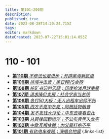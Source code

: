 ```yaml
---
title: 第101-200期
description: 
published: true
date: 2023-08-28T14:20:24.715Z
tags: 
editor: markdown
dateCreated: 2023-07-22T15:01:14.053Z
---
```


<!-- # 200 - 191

- [**第200期** **](./101-200/200.md)
- [**第199期** **](./101-200/199.md)
- [**第198期** **](./101-200/198.md)
- [**第197期** **](./101-200/197.md)
- [**第196期** **](./101-200/196.md)
- [**第195期** **](./101-200/195.md)
- [**第194期** **](./101-200/194.md)
- [**第193期** **](./101-200/193.md)
- [**第192期** **](./101-200/192.md)
- [**第191期** **](./101-200/191.md)
{.links-list}

# 190 - 181

- [**第190期** **](./101-200/190.md)
- [**第189期** **](./101-200/189.md)
- [**第188期** **](./101-200/188.md)
- [**第187期** **](./101-200/187.md)
- [**第186期** **](./101-200/186.md)
- [**第185期** **](./101-200/185.md)
- [**第184期** **](./101-200/184.md)
- [**第183期** **](./101-200/183.md)
- [**第182期** **](./101-200/182.md)
- [**第181期** **](./101-200/181.md)
{.links-list}

# 180 - 171
- [**第180期** **](./101-200/180.md)
- [**第179期** **](./101-200/179.md)
- [**第178期** **](./101-200/178.md)
- [**第177期** **](./101-200/177.md)
- [**第176期** **](./101-200/176.md)
- [**第175期** **](./101-200/175.md)
- [**第174期** **](./101-200/174.md)
- [**第173期** **](./101-200/173.md)
- [**第172期** **](./101-200/172.md)
- [**第171期** **](./101-200/171.md)
{.links-list}

# 170 - 161

- [**第170期** **](./101-200/170.md)
- [**第169期** **](./101-200/169.md)
- [**第168期** **](./101-200/168.md)
- [**第167期** **](./101-200/167.md)
- [**第166期** **](./101-200/166.md)
- [**第165期** **](./101-200/165.md)
- [**第164期** **](./101-200/164.md)
- [**第163期** **](./101-200/163.md)
- [**第162期** **](./101-200/162.md)
- [**第161期** **](./101-200/161.md)
{.links-list}

# 160 - 151

- [**第160期** **](./101-200/160.md)
- [**第159期** **](./101-200/159.md)
- [**第158期** **](./101-200/158.md)
- [**第157期** **](./101-200/157.md)
- [**第156期** **](./101-200/156.md)
- [**第155期** **](./101-200/155.md)
- [**第154期** **](./101-200/154.md)
- [**第153期** **](./101-200/153.md)
- [**第152期** **](./101-200/152.md)
- [**第151期** **](./101-200/151.md)
{.links-list}

# 150 - 141

- [**第150期** **](./101-200/150.md)
- [**第149期** **](./101-200/149.md)
- [**第148期** **](./101-200/148.md)
- [**第147期** **](./101-200/147.md)
- [**第146期** **](./101-200/146.md)
- [**第145期** **](./101-200/145.md)
- [**第144期** **](./101-200/144.md)
- [**第143期** **](./101-200/143.md)
- [**第142期** **](./101-200/142.md)
- [**第141期** **](./101-200/141.md)
{.links-list}

# 140 - 131

- [**第140期** **](./101-200/140.md)
- [**第139期** **](./101-200/139.md)
- [**第138期** **](./101-200/138.md)
- [**第137期** **](./101-200/137.md)
- [**第136期** **](./101-200/136.md)
- [**第135期** **](./101-200/135.md)
- [**第134期** **](./101-200/134.md)
- [**第133期** **](./101-200/133.md)
- [**第132期** **](./101-200/132.md)
- [**第131期** **](./101-200/131.md)
{.links-list}

# 130 - 121

- [**第130期** **](./101-200/130.md)
- [**第129期** **](./101-200/129.md)
- [**第128期** **](./101-200/128.md)
- [**第127期** **](./101-200/127.md)
- [**第126期** **](./101-200/126.md)
- [**第125期** **](./101-200/125.md)
- [**第124期** **](./101-200/124.md)
- [**第123期** **](./101-200/123.md)
- [**第122期** **](./101-200/122.md)
- [**第121期** **](./101-200/121.md)
{.links-list}

# 120 - 111

- [**第120期** **](./101-200/120.md)
- [**第119期** **](./101-200/119.md)
- [**第118期** **](./101-200/118.md)
- [**第117期** **](./101-200/117.md)
- [**第116期** **](./101-200/116.md)
- [**第115期** **](./101-200/115.md)
- [**第114期** **](./101-200/114.md)
- [**第113期** **](./101-200/113.md)
- [**第112期** **](./101-200/112.md)
- [**第111期** **](./101-200/111.md)
{.links-list}
-->
# 110 - 101

- [**第110期** *不修法也是进步；开辟黑海新航道*](./101-200/110.md)
- [**第109期** *排海冲击波；美日韩VS金砖*](./101-200/109.md)
- [**第108期** *挖矿书记判无期；印度抢滩月球南极*](./101-200/108.md)
- [**第107期** *请求降价卖房；社会学家当总统*](./101-200/107.md)
- [**第106期** *各打50大板；无人出租车出师不利*](./101-200/106.md)
- [**第105期** *西方不亮中东亮；阿根廷特朗普*](./101-200/105.md)
- [**第104期** *发不发钱大讨论；中东去哪看芭比*](./101-200/104.md)
- [**第103期** *从碧桂园到远洋；不公布青年失业率*](./101-200/103.md)
- [**第102期** *中欧互相依赖；为父辈打抱不平*](./101-200/102.md)
- [**第101期** *有轨电车难题；演唱会地震*](./101-200/101.md)
{.links-list}